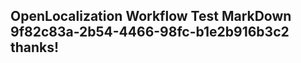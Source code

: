 <properties
ms.topic="hero-topic"
ms.test1="hero-topic"
ms.test2="test"/>

## OpenLocalization Workflow Test MarkDown 9f82c83a-2b54-4466-98fc-b1e2b916b3c2 thanks!
<!--HONumber=Mar16_HO3-->
